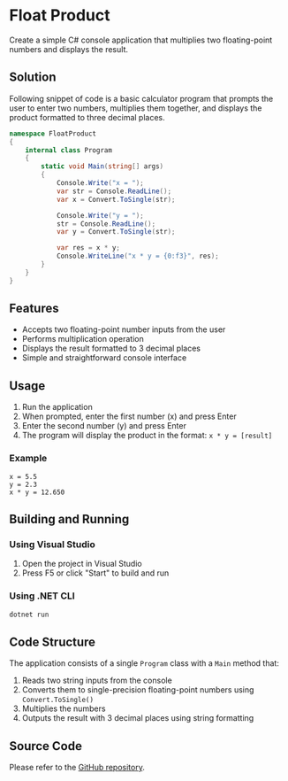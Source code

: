 # Float Product

Create a simple C# console application that multiplies two floating-point numbers and displays the result.

## Solution

Following snippet of code is a basic calculator program that prompts the user to enter two numbers, multiplies them together, and displays the product formatted to three decimal places.

```cs
namespace FloatProduct
{
    internal class Program
    {
        static void Main(string[] args)
        {
            Console.Write("x = ");
            var str = Console.ReadLine();
            var x = Convert.ToSingle(str);

            Console.Write("y = ");
            str = Console.ReadLine();
            var y = Convert.ToSingle(str);

            var res = x * y;
            Console.WriteLine("x * y = {0:f3}", res);
        }
    }
}

```

## Features

- Accepts two floating-point number inputs from the user
- Performs multiplication operation
- Displays the result formatted to 3 decimal places
- Simple and straightforward console interface

## Usage

1. Run the application
2. When prompted, enter the first number (x) and press Enter
3. Enter the second number (y) and press Enter
4. The program will display the product in the format: `x * y = [result]`

### Example

```
x = 5.5
y = 2.3
x * y = 12.650
```

## Building and Running

### Using Visual Studio

1. Open the project in Visual Studio
2. Press F5 or click "Start" to build and run

### Using .NET CLI

```bash
dotnet run
```

## Code Structure

The application consists of a single `Program` class with a `Main` method that:

1. Reads two string inputs from the console
2. Converts them to single-precision floating-point numbers using `Convert.ToSingle()`
3. Multiplies the numbers
4. Outputs the result with 3 decimal places using string formatting

## Source Code

Please refer to the [GitHub repository](https://github.com/musicvano/Tutorials/tree/main/FloatProduct).
